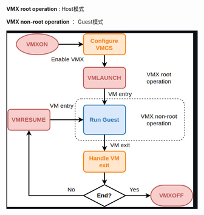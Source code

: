 

**VMX root operation** : Host模式

**VMX non-root operation** ： Guest模式



![image-20231109185032434](./image-20231109185032434.png)







